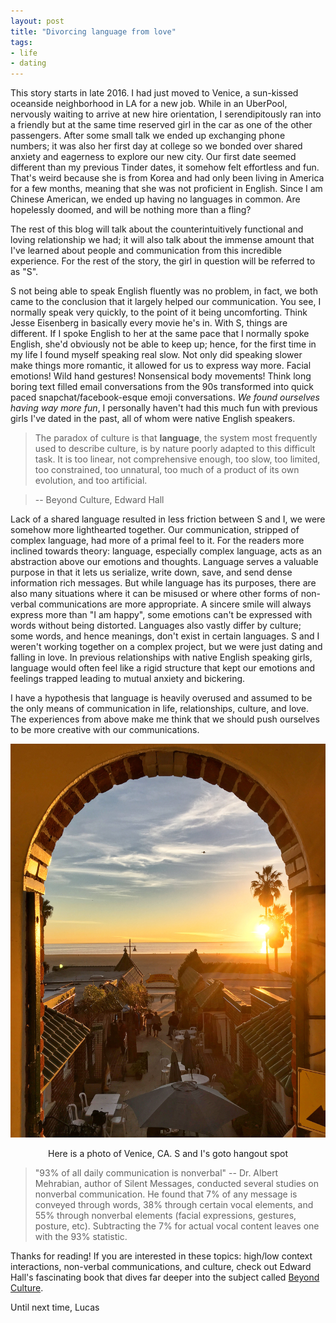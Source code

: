 ```yaml
---
layout: post
title: "Divorcing language from love"
tags:
- life
- dating
---
```


This story starts in late 2016. I had just moved to Venice, a sun-kissed oceanside neighborhood in LA for a new job. While in an UberPool, nervously waiting to arrive at new hire orientation, I serendipitously ran into a friendly but at the same time reserved girl in the car as one of the other passengers. After some small talk we ended up exchanging phone numbers; it was also her first day at college so we bonded over shared anxiety and eagerness to explore our new city. Our first date seemed different than my previous Tinder dates, it somehow felt effortless and fun. That's weird because she is from Korea and had only been living in America for a few months, meaning that she was not proficient in English. Since I am Chinese American, we ended up having no languages in common. Are hopelessly doomed, and will be nothing more than a fling?

The rest of this blog will talk about the counterintuitively functional and loving relationship we had; it will also talk about the immense amount that I've learned about people and communication from this incredible experience. For the rest of the story, the girl in question will be referred to as "S".

S not being able to speak English fluently was no problem, in fact, we both came to the conclusion that it largely helped our communication. You see, I normally speak very quickly, to the point of it being uncomforting. Think Jesse Eisenberg in basically every movie he's in. With S, things are different. If I spoke English to her at the same pace that I normally spoke English, she'd obviously not be able to keep up; hence, for the first time in my life I found myself speaking real slow. Not only did speaking slower make things more romantic, it allowed for us to express way more. Facial emotions! Wild hand gestures! Nonsensical body movements! Think long boring text filled email conversations from the 90s transformed into quick paced snapchat/facebook-esque emoji conversations. *We found ourselves having way more fun*, I personally haven't had this much fun with previous girls I've dated in the past, all of whom were native English speakers.

<!-- -->
> The paradox of culture is that **language**, the system most frequently used to describe culture, is by nature poorly adapted to this difficult task. It is too linear, not comprehensive enough, too slow, too limited, too constrained, too unnatural, too much of a product of its own evolution, and too artificial.

> -- Beyond Culture, Edward Hall

Lack of a shared language resulted in less friction between S and I, we were somehow more lighthearted together. Our communication, stripped of complex language, had more of a primal feel to it. For the readers more inclined towards theory: language, especially complex language, acts as an abstraction above our emotions and thoughts. Language serves a valuable purpose in that it lets us serialize, write down, save, and send dense information rich messages. But while language has its purposes, there are also many situations where it can be misused or where other forms of non-verbal communications are more appropriate. A sincere smile will always express more than "I am happy", some emotions can't be expressed with words without being distorted. Languages also vastly differ by culture; some words, and hence meanings, don't exist in certain languages. S and I weren't working together on a complex project, but we were just dating and falling in love. In previous relationships with native English speaking girls, language would often feel like a rigid structure that kept our emotions and feelings trapped leading to mutual anxiety and bickering.

I have a hypothesis that language is heavily overused and assumed to be the only means of communication in life, relationships, culture, and love. The experiences from above make me think that we should push ourselves to be more creative with our communications.

![Here is a photo of Venice, CA. S and I's goto hangout spot](/images/venice.jpg)
<center><span class="img-subtitle">Here is a photo of Venice, CA. S and I's goto hangout spot</span></center>

> "93% of all daily communication is nonverbal" -- Dr. Albert Mehrabian, author of Silent Messages, conducted several studies on nonverbal communication. He found that 7% of any message is conveyed through words, 38% through certain vocal elements, and 55% through nonverbal elements (facial expressions, gestures, posture, etc). Subtracting the 7% for actual vocal content leaves one with the 93% statistic.

Thanks for reading! If you are interested in these topics: high/low context interactions, non-verbal communications, and culture, check out Edward Hall's fascinating book that dives far deeper into the subject called [Beyond Culture](https://www.amazon.com/Beyond-Culture-Edward-T-Hall/dp/0385124740).

Until next time, Lucas
